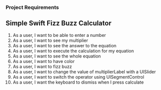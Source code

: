 ### Project Requirements ###
## Simple Swift Fizz Buzz Calculator ##

1. As a user, I want to be able to enter a number
2. As a user, I want to see my multiplier
3. As a user, I want to see the answer to the equation
4. As a user, I want to execute the calculation for my equation
5. As a user, I want to see the whole equation
6. As a user, I want to have color
7. As a user, I want to fizz buzz
8. As a user, I want to change the value of multiplierLabel with a UISlider
9. As a user, I want to switch the operator using UISegmentControl
10. As a user, I want the keyboard to dismiss when I press calculate